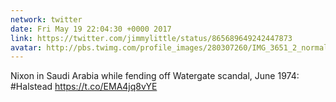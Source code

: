 ```yaml
---
network: twitter
date: Fri May 19 22:04:30 +0000 2017
link: https://twitter.com/jimmylittle/status/865689649242447873
avatar: http://pbs.twimg.com/profile_images/280307260/IMG_3651_2_normal.jpg
---
```


Nixon in Saudi Arabia while fending off Watergate scandal, June 1974:         #Halstead https://t.co/EMA4jq8vYE
